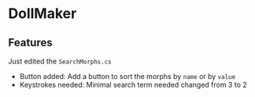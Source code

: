 # DollMaker
## Features
Just edited the `SearchMorphs.cs`
 * Button added: Add a button to sort the morphs by `name` or by `value`
 * Keystrokes needed: Minimal search term needed changed from 3 to 2


